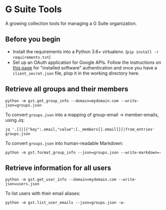 G Suite Tools
=============

A growing collection tools for managing a G Suite organization.

Before you begin
----------------

* Install the requirements into a Python 3.6+ virtualenv. (`pip install -r requirements.txt`)
* Set up an OAuth application for Google APIs. 
  Follow the instructions on [this page](https://developers.google.com/admin-sdk/directory/v1/guides/authorizing.html)
  for "installed software" authentication and once you have a `client_secret.json` file, plop it in the
  working directory here.

Retrieve all groups and their members
-------------------------------------

```
python -m gst.get_group_info --domain=mydomain.com --write-json=groups.json
```

To convert `groups.json` into a mapping of group-email -> member-emails, using Jq:

```
jq '.[]|[{"key":.email,"value":[._members[].email]}]|from_entries' groups.json
```

To convert `groups.json` into human-readable Markdown:

```
python -m gst.format_group_info --json=groups.json --write-markdown=-
```

Retrieve information for all users
----------------------------------


```
python -m gst.get_user_info --domain=mydomain.com --write-json=users.json
```

To list users with their email aliases:


```
python -m gst.list_user_emails --json=groups.json -w-
```
